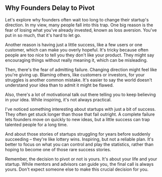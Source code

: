 ## Why Founders Delay to Pivot

Let's explore why founders often wait too long to change their startup's direction. In my view, many people fall into this trap. One big reason is the fear of losing what you've already invested, known as loss aversion. You've put in so much, that it's hard to let go.

Another reason is having just a little success, like a few users or one customer, which can make you overly hopeful. It's tricky because often people are too nice to tell you they don't like your product. They might say encouraging things without really meaning it, which can be misleading.

Then, there's the fear of admitting failure. Changing direction might feel like you're giving up. Blaming others, like customers or investors, for your struggles is another common mistake. It's easier to say the world doesn't understand your idea than to admit it might be flawed.

Also, there's a lot of motivational talk out there telling you to keep believing in your idea. While inspiring, it's not always practical.

I've noticed something interesting about startups with just a bit of success. They often get stuck longer than those that fail outright. A complete failure lets founders move on quickly to new ideas, but a little success can trap talented people for a long time.

And about those stories of startups struggling for years before suddenly succeeding – they're like lottery wins. Inspiring, but not a reliable plan. It's better to focus on what you can control and play the statistics, rather than hoping to become one of those rare success stories.

Remember, the decision to pivot or not is yours. It's about your life and your startup. While mentors and advisors can guide you, the final call is always yours. Don't expect someone else to make this crucial decision for you.